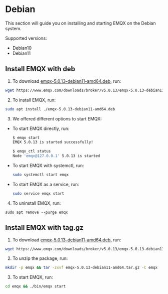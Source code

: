 # Debian

This section will guide you on installing and starting EMQX on the Debian system.

Supported versions: 

- Debian10
- Debian11

## Install EMQX with deb

1. To download [emqx-5.0.13-debian11-amd64.deb](https://www.emqx.com/downloads/broker/v5.0.13/emqx-5.0.13-debian11-amd64.deb), run:

```bash
wget https://www.emqx.com/downloads/broker/v5.0.13/emqx-5.0.13-debian11-amd64.deb
```

2. To install EMQX, run:

```bash
sudo apt install ./emqx-5.0.13-debian11-amd64.deb
```

3. We offered different options to start EMQX:
- To start EMQX directly, run:

  ```bash
  $ emqx start
  EMQX 5.0.13 is started successfully!
  
  $ emqx_ctl status
  Node 'emqx@127.0.0.1' 5.0.13 is started
  ```
  
- To start EMQX with systemctl, run:

  ```bash
  sudo systemctl start emqx
  ```

- To start EMQX as a service, run:

  ```bash
  sudo service emqx start
  ```

4. To uninstall EMQX, run:

  ```shell
  sudo apt remove --purge emqx
  ```

## Install EMQX with tag.gz

1. To download [emqx-5.0.13-debian11-amd64.deb](https://www.emqx.com/downloads/broker/v5.0.13/emqx-5.0.13-debian11-amd64.tar.gz), run:

```bash
wget https://www.emqx.com/downloads/broker/v5.0.13/emqx-5.0.13-debian11-amd64.tar.gz
```

2. To unzip the package, run:

```bash
mkdir -p emqx && tar -zxvf emqx-5.0.13-debian11-amd64.tar.gz -C emqx
```

3. To start EMQX, run:

```bash
cd emqx && ./bin/emqx start
```
